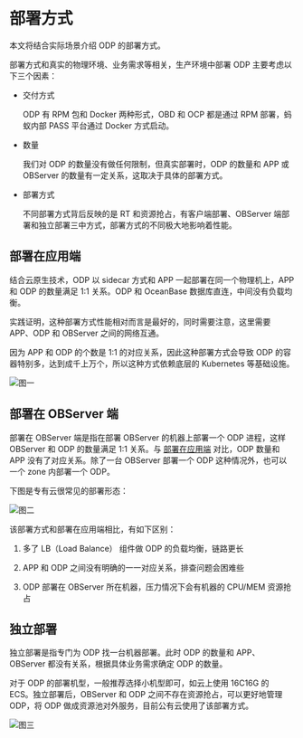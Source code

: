 # 部署方式

本文将结合实际场景介绍 ODP 的部署方式。

部署方式和真实的物理环境、业务需求等相关，生产环境中部署 ODP 主要考虑以下三个因素：

* 交付方式

  ODP 有 RPM 包和 Docker 两种形式，OBD 和 OCP 都是通过 RPM 部署，蚂蚁内部 PASS 平台通过 Docker 方式启动。

* 数量

  我们对 ODP 的数量没有做任何限制，但真实部署时，ODP 的数量和 APP 或 OBServer 的数量有一定关系，这取决于具体的部署方式。

* 部署方式

  不同部署方式背后反映的是 RT 和资源抢占，有客户端部署、OBServer 端部署和独立部署三中方式，部署方式的不同极大地影响着性能。

## 部署在应用端

结合云原生技术，ODP 以 sidecar 方式和 APP 一起部署在同一个物理机上，APP 和 ODP 的数量满足 1:1 关系。ODP 和 OceanBase 数据库直连，中间没有负载均衡。

实践证明，这种部署方式性能相对而言是最好的，同时需要注意，这里需要 APP、ODP 和 OBServer 之间的网络互通。

因为 APP 和 ODP 的个数是 1:1 的对应关系，因此这种部署方式会导致 ODP 的容器特别多，达到成千上万个，所以这种方式依赖底层的 Kubernetes 等基础设施。

![图一](https://obbusiness-private.oss-cn-shanghai.aliyuncs.com/doc/img/odp/V4.0.0/zh-CN/2.install/3.deploy-01.png)

## 部署在 OBServer 端

部署在 OBServer 端是指在部署 OBServer 的机器上部署一个 ODP 进程，这样 OBServer 和 ODP 的数量满足 1:1 关系。与 [部署在应用端](#部署在应用端) 对比，ODP 数量和 APP 没有了对应关系。除了一台 OBServer 部署一个 ODP 这种情况外，也可以一个 zone 内部署一个 ODP。

下图是专有云很常见的部署形态：

![图二](https://obbusiness-private.oss-cn-shanghai.aliyuncs.com/doc/img/odp/V4.0.0/zh-CN/2.install/3.deploy-02.png)

该部署方式和部署在应用端相比，有如下区别：

1. 多了 LB（Load Balance） 组件做 ODP 的负载均衡，链路更长

2. APP 和 ODP 之间没有明确的一一对应关系，排查问题会困难些

3. ODP 部署在 OBServer 所在机器，压力情况下会有机器的 CPU/MEM 资源抢占

## 独立部署

独立部署是指专门为 ODP 找一台机器部署。此时 ODP 的数量和 APP、OBServer 都没有关系，根据具体业务需求确定 ODP 的数量。

对于 ODP 的部署机型，一般推荐选择小机型即可，如云上使用 16C16G 的 ECS。独立部署后，OBServer 和 ODP 之间不存在资源抢占，可以更好地管理 ODP，将 ODP 做成资源池对外服务，目前公有云使用了该部署方式。

![图三](https://obbusiness-private.oss-cn-shanghai.aliyuncs.com/doc/img/odp/V4.0.0/zh-CN/2.install/3.deploy-03.png)
